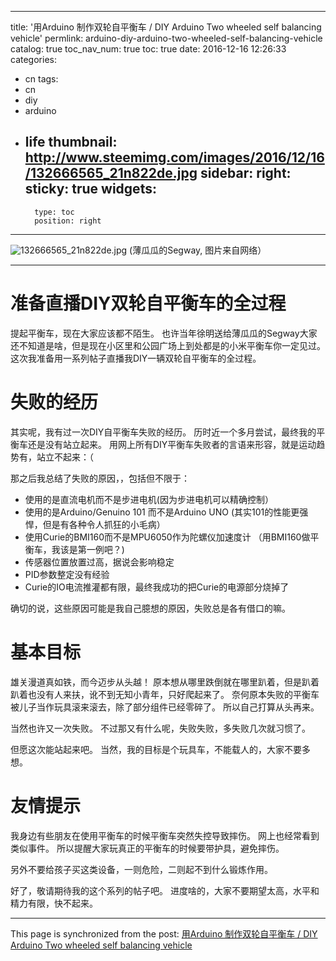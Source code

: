 
---
title: '用Arduino 制作双轮自平衡车 / DIY Arduino Two wheeled self balancing vehicle'
permlink: arduino-diy-arduino-two-wheeled-self-balancing-vehicle
catalog: true
toc_nav_num: true
toc: true
date: 2016-12-16 12:26:33
categories:
- cn
tags:
- cn
- diy
- arduino
- life
thumbnail: http://www.steemimg.com/images/2016/12/16/132666565_21n822de.jpg
sidebar:
    right:
        sticky: true
widgets:
    -
        type: toc
        position: right
---


![132666565_21n822de.jpg](http://www.steemimg.com/images/2016/12/16/132666565_21n822de.jpg)
(薄瓜瓜的Segway, 图片来自网络）

****

# 准备直播DIY双轮自平衡车的全过程

提起平衡车，现在大家应该都不陌生。
也许当年徐明送给薄瓜瓜的Segway大家还不知道是啥，但是现在小区里和公园广场上到处都是的小米平衡车你一定见过。
这次我准备用一系列帖子直播我DIY一辆双轮自平衡车的全过程。

# 失败的经历

其实呢，我有过一次DIY自平衡车失败的经历。
历时近一个多月尝试，最终我的平衡车还是没有站立起来。
用网上所有DIY平衡车失败者的言语来形容，就是运动趋势有，站立不起来：（

那之后我总结了失败的原因，，包括但不限于：
* 使用的是直流电机而不是步进电机(因为步进电机可以精确控制）
* 使用的是Arduino/Genuino 101 而不是Arduino UNO (其实101的性能更强悍，但是有各种令人抓狂的小毛病）
* 使用Curie的BMI160而不是MPU6050作为陀螺仪加速度计 （用BMI160做平衡车，我该是第一例吧？)
* 传感器位置放置过高，据说会影响稳定
* PID参数整定没有经验
* Curie的IO电流推灌都有限，最终我成功的把Curie的电源部分烧掉了

确切的说，这些原因可能是我自己臆想的原因，失败总是各有借口的嘛。

# 基本目标

雄关漫道真如铁，而今迈步从头越！
原本想从哪里跌倒就在哪里趴着，但是趴着趴着也没有人来扶，讹不到无知小青年，只好爬起来了。
奈何原本失败的平衡车被儿子当作玩具滚来滚去，除了部分组件已经零碎了。
所以自己打算从头再来。

当然也许又一次失败。
不过那又有什么呢，失败失败，多失败几次就习惯了。

但愿这次能站起来吧。
当然，我的目标是个玩具车，不能载人的，大家不要多想。

# 友情提示

我身边有些朋友在使用平衡车的时候平衡车突然失控导致摔伤。
网上也经常看到类似事件。
所以提醒大家玩真正的平衡车的时候要带护具，避免摔伤。

另外不要给孩子买这类设备，一则危险，二则起不到什么锻炼作用。

好了，敬请期待我的这个系列的帖子吧。
进度啥的，大家不要期望太高，水平和精力有限，快不起来。

- - -

This page is synchronized from the post: [用Arduino 制作双轮自平衡车 / DIY Arduino Two wheeled self balancing vehicle](https://steemit.com/@oflyhigh/arduino-diy-arduino-two-wheeled-self-balancing-vehicle)
